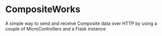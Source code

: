 # CompositeWorks
A simple way to send and receive Composite data over HTTP by using a couple of MicroControllers and a Flask instance
